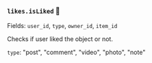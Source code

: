 ### `likes.isLiked` 🔰

Fields: `user_id`, `type`, `owner_id`, `item_id`

Checks if user liked the object or not.

`type`: "post", "comment", "video", "photo", "note"
